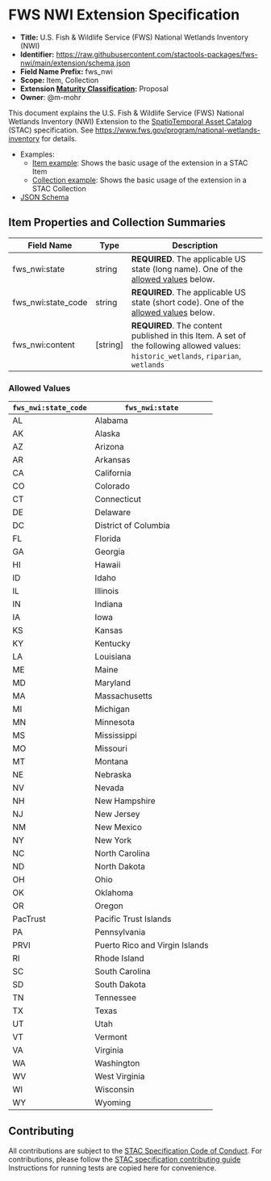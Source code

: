 # FWS NWI Extension Specification

- **Title:** U.S. Fish & Wildlife Service (FWS) National Wetlands Inventory (NWI)
- **Identifier:** <https://raw.githubusercontent.com/stactools-packages/fws-nwi/main/extension/schema.json>
- **Field Name Prefix:** fws_nwi
- **Scope:** Item, Collection
- **Extension [Maturity Classification](https://github.com/radiantearth/stac-spec/tree/master/extensions/README.md#extension-maturity):** Proposal
- **Owner**: @m-mohr

This document explains the U.S. Fish & Wildlife Service (FWS) National Wetlands Inventory (NWI) Extension to the
[SpatioTemporal Asset Catalog](https://github.com/radiantearth/stac-spec) (STAC) specification.
See <https://www.fws.gov/program/national-wetlands-inventory> for details.

- Examples:
  - [Item example](../examples/item-conus.json): Shows the basic usage of the extension in a STAC Item
  - [Collection example](../examples/collection.json): Shows the basic usage of the extension in a STAC Collection
- [JSON Schema](schema.json)

## Item Properties and Collection Summaries

| Field Name         | Type      | Description                                                  |
| ------------------ | --------- | ------------------------------------------------------------ |
| fws_nwi:state      | string    | **REQUIRED**. The applicable US state (long name). One of the [allowed values](#allowed-values) below. |
| fws_nwi:state_code | string    | **REQUIRED**. The applicable US state (short code). One of the [allowed values](#allowed-values) below. |
| fws_nwi:content    | \[string] | **REQUIRED**. The content published in this Item. A set of the following allowed values: `historic_wetlands`, `riparian`, `wetlands` |

### Allowed Values

| `fws_nwi:state_code` | `fws_nwi:state`                |
| -------------------- | ------------------------------ |
| AL                   | Alabama                        |
| AK                   | Alaska                         |
| AZ                   | Arizona                        |
| AR                   | Arkansas                       |
| CA                   | California                     |
| CO                   | Colorado                       |
| CT                   | Connecticut                    |
| DE                   | Delaware                       |
| DC                   | District of Columbia           |
| FL                   | Florida                        |
| GA                   | Georgia                        |
| HI                   | Hawaii                         |
| ID                   | Idaho                          |
| IL                   | Illinois                       |
| IN                   | Indiana                        |
| IA                   | Iowa                           |
| KS                   | Kansas                         |
| KY                   | Kentucky                       |
| LA                   | Louisiana                      |
| ME                   | Maine                          |
| MD                   | Maryland                       |
| MA                   | Massachusetts                  |
| MI                   | Michigan                       |
| MN                   | Minnesota                      |
| MS                   | Mississippi                    |
| MO                   | Missouri                       |
| MT                   | Montana                        |
| NE                   | Nebraska                       |
| NV                   | Nevada                         |
| NH                   | New Hampshire                  |
| NJ                   | New Jersey                     |
| NM                   | New Mexico                     |
| NY                   | New York                       |
| NC                   | North Carolina                 |
| ND                   | North Dakota                   |
| OH                   | Ohio                           |
| OK                   | Oklahoma                       |
| OR                   | Oregon                         |
| PacTrust             | Pacific Trust Islands          |
| PA                   | Pennsylvania                   |
| PRVI                 | Puerto Rico and Virgin Islands |
| RI                   | Rhode Island                   |
| SC                   | South Carolina                 |
| SD                   | South Dakota                   |
| TN                   | Tennessee                      |
| TX                   | Texas                          |
| UT                   | Utah                           |
| VT                   | Vermont                        |
| VA                   | Virginia                       |
| WA                   | Washington                     |
| WV                   | West Virginia                  |
| WI                   | Wisconsin                      |
| WY                   | Wyoming                        |

## Contributing

All contributions are subject to the
[STAC Specification Code of Conduct](https://github.com/radiantearth/stac-spec/blob/master/CODE_OF_CONDUCT.md).
For contributions, please follow the
[STAC specification contributing guide](https://github.com/radiantearth/stac-spec/blob/master/CONTRIBUTING.md) Instructions
for running tests are copied here for convenience.
